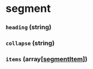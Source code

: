 # segment

### `heading` (**string**)

### `collapse` (**string**)

### `items` (**array[[segmentItem](./segment-item.md)]**)
